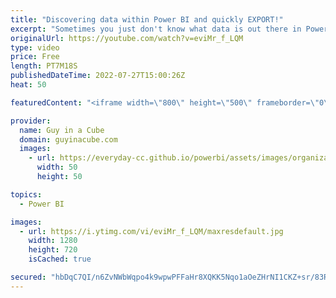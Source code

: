 ```yaml
---
title: "Discovering data within Power BI and quickly EXPORT!"
excerpt: "Sometimes you just don't know what data is out there in Power BI. Patrick shows you how you can discover data available to you and also how to quickly export that data! Even with just a Pro account!  Data discovery using the data hub https://docs.microsoft.com/power-bi/connect-data/service-data-hub?tabs=datasets"
originalUrl: https://youtube.com/watch?v=eviMr_f_LQM
type: video
price: Free
length: PT7M18S
publishedDateTime: 2022-07-27T15:00:26Z
heat: 50

featuredContent: "<iframe width=\"800\" height=\"500\" frameborder=\"0\" src=\"https://www.youtube.com/embed/eviMr_f_LQM\" allow=\"accelerometer; autoplay; encrypted-media; gyroscope; picture-in-picture\" allowfullscreen></iframe>"

provider:
  name: Guy in a Cube
  domain: guyinacube.com
  images:
    - url: https://everyday-cc.github.io/powerbi/assets/images/organizations/guyinacube.com-50x50.jpg
      width: 50
      height: 50

topics:
  - Power BI

images:
  - url: https://i.ytimg.com/vi/eviMr_f_LQM/maxresdefault.jpg
    width: 1280
    height: 720
    isCached: true

secured: "hbDqC7QI/n6ZvNWbWqpo4k9wpwPFFaHr8XQKK5Nqo1aOeZHrNI1CKZ+sr/83Rf4mwX1aggSrNTsm82OywRcGT+Rzl87YBSPGw0BQ4+d2TcuKoKXAy8l9f6cTfw+OlwjSx/QkB8fKYndABIoegDnHtIawAkSYT1xBckHrz885CEAcBApPPeHjWabAW95o4n1nRpn4PSGyPpfizAAkHkCwlRqvy453RssTSWyKU2WzfZ/jfvjP0xKWNu2UTSay1DZ9X7xnYBTH2Bqx8AwyOeGh1OLjNNt+JpGFU1YY3MyABJmD0Tykml1W2cJCfTE7BXam473wd6D4BlZpD1oh4v+9jOGo9pIDGJyztrtl3Ll4E1lWr1liCP4hQXXfMKNe639fz3TqlqIqUpvjMuAGHT8qUeX40Diw5FnxgrkIxwYmzGo=;dl4DDJgqdQ/dt2mPJwQeNA=="
---
```


